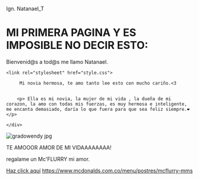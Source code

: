 Ign. Natanael_T

# MI PRIMERA PAGINA Y ES IMPOSIBLE NO DECIR ESTO:
Bienvenid@s a tod@s me llamo Natanael.
<html lang="es-ES">
<head>
    <meta charset="UTF-8">
    <meta name="viewport" content="width=device-width, initial-scale=1.0">

    <link rel="stylesheet" href="style.css">
</head>
<body>
    <div class="contenedor">
      
         Mi novia hermosa, te amo tanto lee esto con mucho cariño.<3
        
        
        <p> Ella es mi novia, la mujer de mi vida , la dueña de mi corazon, la amo con todas mis fuerzas, es muy hermosa e inteligente, me encanta demasiado, daría lo que fuera para que sea feliz siempre.❤️</p>
    
    </div>
</body>
</html>
            
![gradowendy jpg](https://github.com/user-attachments/assets/40d92b56-292c-41e6-a091-a18d9a33baab)


TE AMOOOR AMOR DE MI VIDAAAAAAAA! 

regalame un Mc'FLURRY mi amor.


<a href="#" class="boton-redirecction">Haz click aquí</a> https://www.mcdonalds.com.co/menu/postres/mcflurry-mms

